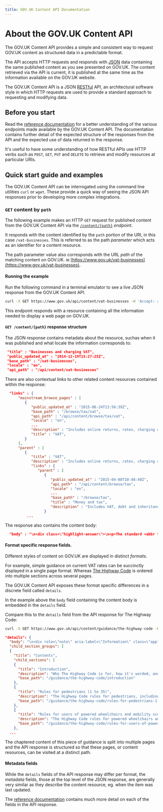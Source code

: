 ```yaml
---
title: GOV.UK Content API Documentation
---
```


# About the GOV.UK Content API

The GOV.UK Content API provides a simple and consistent way to request GOV.UK content as structured data in a predictable format.

The API accepts HTTP requests and responds with [JSON](https://en.wikipedia.org/wiki/JSON) data containing the same published content as you see presented on GOV.UK. The content retrieved via the API is current, it is published at the same time as the information available on the GOV.UK website.

The GOV.UK Content API is a JSON [RESTful](https://en.wikipedia.org/wiki/Representational_state_transfer) API, an architectural software style in which HTTP requests are used to provide a standard approach to requesting and modifying data.

## Before you start

Read the [reference documentation](reference.html) for a better understanding of the various endpoints made available by the GOV.UK Content API. The documentation contains further detail of the expected structure of the responses from the API and the expected use of data returned in the response.

It's useful to have some understanding of how RESTful APIs use HTTP verbs such as `POST`, `GET`,  `PUT` and `DELETE` to retrieve and modify resources at particular URIs.

## Quick start guide and examples

The GOV.UK Content API can be interrogated using the command line utilities `curl` or `wget`. These provide a quick way of seeing the JSON API responses prior to developing more complex integrations.

### `GET` content by `path`

The following example makes an HTTP `GET` request for published content from the GOV.UK Content API via the [`/content/{path}`](reference.html#get-path)  _endpoint_.

It responds with the content identified by the `path` portion of the URI, in this case `/vat-businesses`. This is referred to as the path _parameter_ which acts as an identifier for a content resource.

The path parameter value also corresponds with the URL _path_ of the matching content on GOV.UK. ie [https://www.gov.uk/vat-businesses](https://www.gov.uk/vat-businesses).

#### Running the example

Run the following command in a terminal emulator to see a live JSON response from the GOV.UK Content API.

```sh
curl -X GET https://www.gov.uk/api/content/vat-businesses -H 'Accept: application/json' | json_pp
```

This endpoint responds with a resource containing all the information needed to display a web page on GOV.UK.

#### `GET /content/{path}` response structure

The JSON response contains metadata about the resource, suchas when it was published and what locale the information corresponds to:

```json
 "title" : "Businesses and charging VAT",
 "public_updated_at" : "2014-12-19T15:27:25Z",
 "base_path" : "/vat-businesses",
 "locale" : "en",
 "api_path" : "/api/content/vat-businesses"
```

There are also contextual links to other related content resources contained within the response:

```json
  "links" : {
      "mainstream_browse_pages" : [
         {
            "public_updated_at" : "2015-06-24T13:56:39Z",
            "base_path" : "/browse/tax/vat",
            "api_path" : "/api/content/browse/tax/vat",
            "locale" : "en",
            ...
            "description" : "Includes online returns, rates, charging and record keeping",
            "title" : "VAT",
         }
      ],
      "parent" : [
         {
            "title" : "VAT",
            "description" : "Includes online returns, rates, charging and record keeping",
            "links" : {
               "parent" : [
                  {
                     "public_updated_at" : "2015-04-08T10:48:40Z",
                     "api_path" : "/api/content/browse/tax",
                     "locale" : "en",
                     ...
                     "base_path" : "/browse/tax",
                     "title" : "Money and tax",
                     "description" : "Includes VAT, debt and inheritance tax"
                  }
          ...
```

The response also contains the content body:

```json
  "body" : "\n<div class=\"highlight-answer\">\n<p>The standard <abbr title=\"Value Added Tax\">VAT</abbr> rate is <em>20%</em></p>\n</div>..."
```

#### Format specific response fields.

Different styles of content on GOV.UK are displayed in distinct _formats_.

For example, simple guidance on current VAT rates can be succinctly displayed in a single page format.
Whereas [The Highway Code](https://www.gov.uk/guidance/the-highway-code) is ordered into multiple sections across several pages.

The GOV.UK Content API exposes these format specific differences in a discrete field called `details`.

In the example above the `body` field containing the content body is embedded in the `details` field.

Compare this to the `details` field from the API response for The Highway Code:

```sh
curl -X GET https://www.gov.uk/api/content/guidance/the-highway-code -H 'Accept: application/json' | json_pp
```

```json
"details": {
  "body": "\n<div role=\"note\" aria-label=\"Information\" class=\"application-notice info-notice\">\n<p>There&rsquo;s a different version of The Highway Code for <a rel=\"external\" href=\"https://www.nidirect.gov.uk/articles/highway-code\">Northern Ireland</a>.</p>\n</div>\n\n<p>You can <a rel=\"external\" href=\"http://www.safedrivingforlife.info/shop/product/official-highway-code-new-edition-2015\">buy The Highway Code</a> from the Safe Driving for Life website, or from most high street and online bookshops, app and eBook stores...",
  "child_section_groups": [
  {
    "title": "Contents",
    "child_sections": [
    {
      "title": "Introduction",
      "description": "Who The Highway Code is for, how it's worded, and the consequences of not following the rules. ",
      "base_path": "/guidance/the-highway-code/introduction"
    },
    {
      "title": "Rules for pedestrians (1 to 35)",
      "description": "The Highway Code rules for pedestrians, including general guidance, crossing the road, crossings, and situations needing extra care.",
      "base_path": "/guidance/the-highway-code/rules-for-pedestrians-1-to-35"
    },
    {
      "title": "Rules for users of powered wheelchairs and mobility scooters (36 to 46) ",
      "description": "The Highway Code rules for powered wheelchairs and mobility scooters, including on pavements and on the road.",
      "base_path": "/guidance/the-highway-code/rules-for-users-of-powered-wheelchairs-and-mobility-scooters-36-to-46"
    },
  ...
```

The chaptered content of this piece of guidance is split into multiple pages and the API response is structured so that these pages, or content resources,
can be visited at a distinct path.

#### Metadata fields

While the `details` fields of the API response may differ per format, the _metadata_ fields, those at the top level of the JSON response, are generally very similar as they describe the content resource, eg. when the item was last updated.

The [reference documentation](reference.html#contentitem) contains much more detail on each of the fields in the API response.

